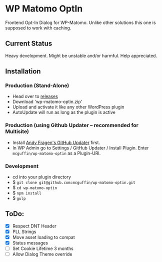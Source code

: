 WP Matomo OptIn
===============

Frontend Opt-In Dialog for WP-Matomo.
Unlike other solutions this one is supposed to work with caching.


Current Status
--------------
Heavy development. Might be unstable and/or harmful. Help appreciated.


Installation
------------

### Production (Stand-Alone)
 - Head over to [releases](../../releases)
 - Download 'wp-matomo-optin.zip'
 - Upload and activate it like any other WordPress plugin
 - AutoUpdate will run as long as the plugin is active

### Production (using Github Updater – recommended for Multisite)
 - Install [Andy Fragen's GitHub Updater](https://github.com/afragen/github-updater) first.
 - In WP Admin go to Settings / GitHub Updater / Install Plugin. Enter `mcguffin/wp-matomo-optin` as a Plugin-URI.

### Development
 - cd into your plugin directory
 - $ `git clone git@github.com:mcguffin/wp-matomo-optin.git`
 - $ `cd wp-matomo-optin`
 - $ `npm install`
 - $ `gulp`

ToDo:
-----
 - [x] Respect DNT Header
 - [x] PLL Strings
 - [x] Move asset loading to compat
 - [x] Status messages
 - [ ] Set Cookie Lifetime 3 months
 - [ ] Allow Dialog Theme override
